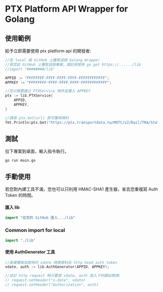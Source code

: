# PTX Platform API Wrapper for Golang

## 使用範例
給予立即需要使用 ptx platform api 的開發者:
``` go
//從 local 或 GitHub 上獲取這個 Golang Wrapper
//若您從 GitHub 上獲取這個專案，請記得使用 go get https://....../lib
//import "########/lib" 

APPID := "FFFFFFFF-FFFF-FFFF-FFFF-FFFFFFFFFFFF";
APPKEY := "FFFFFFFF-FFFF-FFFF-FFFF-FFFFFFFFFFFF";

//您只需要建立 PTXService 物件並置入 APPKEY
ptx := lib.PTXService{
    APPID,
    APPKEY,
}

//調用 ptx.Get(url) 即可獲得資料
fmt.Println(ptx.Get("https://ptx.transportdata.tw/MOTC/v2/Rail/TRA/Station?$top=10&$format=JSON"))
```

## 測試
拉下專案到桌面，輸入指令執行。

``` shell
go run main.go
```

## 手動使用
若您對內建工具不滿，您也可以只利用 HMAC-SHA1 產生器，省去您重複寫 Auth Token 的時間。

#### 匯入 lib
``` go
import "從您的 GitHub 匯入.../lib"
```

### Common import for local
``` go
import "./lib"
```

#### 使用 AuthGenerator 工具
``` go
//直接獲取加密時的 xdate 時間資料及 http head auth token
xdate, auth := lib.AuthGenerator(APPID, APPKEY);

//自訂 http request 時只要將 xdate, auth 放入下列類似情境:
// request.setHeader("x-date", xdate)
// request.setHeader("Authorization", auth)
```

